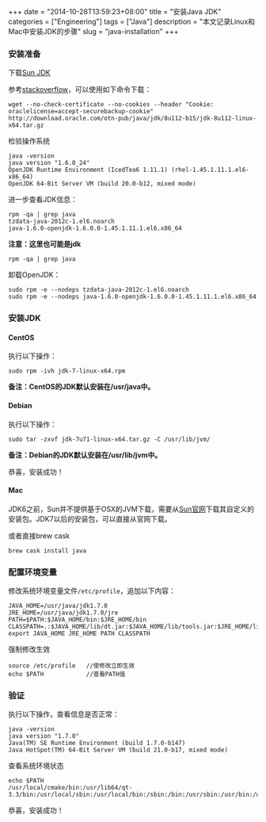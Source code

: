 +++
date = "2014-10-28T13:59:23+08:00"
title = "安装Java JDK"
categories = ["Engineering"]
tags = ["Java"]
description = "本文记录Linux和Mac中安装JDK的步骤"
slug = "java-installation"
+++

### 安装准备

下载[Sun JDK](http://www.oracle.com/technetwork/java/javase/downloads/java-se-jdk-7-download-432154.html)

参考[stackoverflow](http://stackoverflow.com/questions/10268583/downloading-java-jdk-on-linux-via-wget-is-shown-license-page-instead)，可以使用如下命令下载：

```console
wget --no-check-certificate --no-cookies --header "Cookie: oraclelicense=accept-securebackup-cookie" http://download.oracle.com/otn-pub/java/jdk/8u112-b15/jdk-8u112-linux-x64.tar.gz
```

检验操作系统

```console
java -version
java version "1.6.0_24"
OpenJDK Runtime Environment (IcedTea6 1.11.1) (rhel-1.45.1.11.1.el6-x86_64)
OpenJDK 64-Bit Server VM (build 20.0-b12, mixed mode)
```

进一步查看JDK信息：

```console
rpm -qa | grep java
tzdata-java-2012c-1.el6.noarch
java-1.6.0-openjdk-1.6.0.0-1.45.1.11.1.el6.x86_64
```

__注意：这里也可能是jdk__

```console
rpm -qa | grep java
```

卸载OpenJDK：

```console
sudo rpm -e --nodeps tzdata-java-2012c-1.el6.noarch
sudo rpm -e --nodeps java-1.6.0-openjdk-1.6.0.0-1.45.1.11.1.el6.x86_64
```

### 安装JDK

#### CentOS

执行以下操作：

```console
sudo rpm -ivh jdk-7-linux-x64.rpm
```

__备注：CentOS的JDK默认安装在/usr/java中。__

#### Debian

执行以下操作：

```console
sudo tar -zxvf jdk-7u71-linux-x64.tar.gz -C /usr/lib/jvm/
```

__备注：Debian的JDK默认安装在/usr/lib/jvm中。__

恭喜，安装成功！

#### Mac

JDK6之前，Sun并不提供基于OSX的JVM下载，需要从[Sun官网](http://support.apple.com/kb/DL1572?viewlocale=en_US)下载其自定义的安装包。JDK7以后的安装包，可以直接从官网下载。

或者直接brew cask

```console
brew cask install java
```

### 配置环境变量

修改系统环境变量文件`/etc/profile`，追加以下内容：

```console
JAVA_HOME=/usr/java/jdk1.7.0
JRE_HOME=/usr/java/jdk1.7.0/jre
PATH=$PATH:$JAVA_HOME/bin:$JRE_HOME/bin
CLASSPATH=.:$JAVA_HOME/lib/dt.jar:$JAVA_HOME/lib/tools.jar:$JRE_HOME/lib
export JAVA_HOME JRE_HOME PATH CLASSPATH
```

强制修改生效

```console
source /etc/profile   //使修改立即生效 
echo $PATH            //查看PATH值
```

### 验证

执行以下操作，查看信息是否正常：

```console
java -version
java version "1.7.0"
Java(TM) SE Runtime Environment (build 1.7.0-b147)
Java HotSpot(TM) 64-Bit Server VM (build 21.0-b17, mixed mode)
```

查看系统环境状态

```console
echo $PATH
/usr/local/cmake/bin:/usr/lib64/qt-3.3/bin:/usr/local/sbin:/usr/local/bin:/sbin:/bin:/usr/sbin:/usr/bin:/usr/java/jdk1.7.0/bin:/usr/java/jdk1.7.0/jre/bin:/root/bin
```

恭喜，安装成功！
